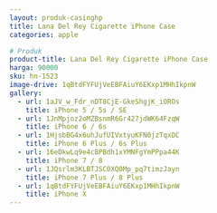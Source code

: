 ```yaml
---
layout: produk-casinghp
title: Lana Del Rey Cigarette iPhone Case
categories: apple

# Produk
product-title: Lana Del Rey Cigarette iPhone Case
harga: 90000
sku: hn-1523
image-drive: 1qBtdFYFUjVeEBFAiuY6EKxp1MHhIkpnW
gallery:
  - url: 1aJV_w_Fdr_nDT8CjE-GkeShgjK_iOROs
    title: iPhone 5 / 5s / SE
  - url: 1JnMpjoz2oMZBsnmR6Gr427jdWK64FzqW
    title: iPhone 6 / 6s
  - url: 1HjsbBG4x6uhJufUIVxtyuKFN0jzTqxDC
    title: iPhone 6 Plus / 6s Plus
  - url: 16eDkwLq9e4cBPBdh1xYMNFgYmPPpa44K
    title: iPhone 7 / 8
  - url: 1JQsrlm3KLBTJSC0XQ0Mp_pq7timzJayn
    title: iPhone 7 Plus / 8 Plus
  - url: 1qBtdFYFUjVeEBFAiuY6EKxp1MHhIkpnW
    title: iPhone X
---
```

